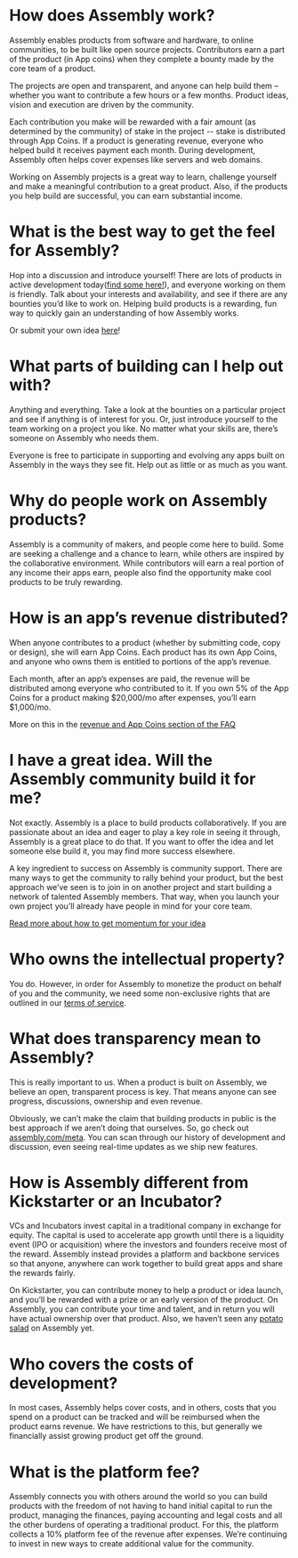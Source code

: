 # How does Assembly work?

Assembly enables products from software and hardware, to online communities, to be built like open source projects. Contributors earn a part of the product (in App coins) when they complete a bounty made by the core team of a product.

The projects are open and transparent, and anyone can help build them – whether you want to contribute a few hours or a few months. Product ideas, vision and execution are driven by the community.

Each contribution you make will be rewarded with a fair amount (as determined by the community) of stake in the project -- stake is distributed through App Coins. If a product is generating revenue, everyone who helped build it receives payment each month. During development, Assembly often helps cover expenses like servers and web domains.

Working on Assembly projects is a great way to learn, challenge yourself and make a meaningful contribution to a great product. Also, if the products you help build are successful, you can earn substantial income.


# What is the best way to get the feel for Assembly?

Hop into a discussion and introduce yourself! There are lots of products in active development today([find some here!](https://assembly.com/discover)), and everyone working on them is friendly. Talk about your interests and availability, and see if there are any bounties you’d like to work on. Helping build products is a rewarding, fun way to quickly gain an understanding of how Assembly works.

Or submit your own idea [here](https://assembly.com/start)!


# What parts of building can I help out with?

Anything and everything. Take a look at the bounties on a particular project and see if anything is of interest for you. Or, just introduce yourself to the team working on a project you like. No matter what your skills are, there’s someone on Assembly who needs them.

Everyone is free to participate in supporting and evolving any apps built on Assembly in the ways they see fit. Help out as little or as much as you want.


# Why do people work on Assembly products?

Assembly is a community of makers, and people come here to build. Some are seeking a challenge and a chance to learn, while others are inspired by the collaborative environment. While contributors will earn a real portion of any income their apps earn, people also find the opportunity make cool products to be truly rewarding.


# How is an app’s revenue distributed?

When anyone contributes to a product (whether by submitting code, copy or design), she will earn App Coins. Each product has its own App Coins, and anyone who owns them is entitled to portions of the app’s revenue.


Each month, after an app’s expenses are paid, the revenue will be distributed among everyone who contributed to it. If you own 5% of the App Coins for a product making $20,000/mo after expenses, you’ll earn $1,000/mo.

More on this in the [revenue and App Coins section of the FAQ](http://assembly.com/help/revenue)


# I have a great idea. Will the Assembly community build it for me?

Not exactly. Assembly is a place to build products collaboratively. If you are passionate about an idea and eager to play a key role in seeing it through, Assembly is a great place to do that. If you want to offer the idea and let someone else build it, you may find more success elsewhere.


A key ingredient to success on Assembly is community support. There are many ways to get the community to rally behind your product, but the best approach we’ve seen is to join in on another project and start building a network of talented Assembly members. That way, when you launch your own project you’ll already have people in mind for your core team.

[Read more about how to get momentum for your idea](http://blog.assembly.com/build-momentum)


# Who owns the intellectual property?

You do. However, in order for Assembly to monetize the product on behalf of you and the community, we need some non-exclusive rights that are outlined in our [terms of service](https://assembly.com/terms).

# What does transparency mean to Assembly?

This is really important to us. When a product is built on Assembly, we believe an open, transparent process is key. That means anyone can see progress, discussions, ownership and even revenue.


Obviously, we can’t make the claim that building products in public is the best approach if we aren’t doing that ourselves. So, go check out [assembly.com/meta](https://assembly.com/meta). You can scan through our history of development and discussion, even seeing real-time updates as we ship new features.


# How is Assembly different from Kickstarter or an Incubator?

VCs and Incubators invest capital in a traditional company in exchange for equity. The capital is used to accelerate app growth until there is a liquidity event (IPO or acquisition) where the investors and founders receive most of the reward. Assembly instead provides a platform and backbone services so that anyone, anywhere can work together to build great apps and share the rewards fairly.

On Kickstarter, you can contribute money to help a product or idea launch, and you’ll be rewarded with a prize or an early version of the product. On Assembly, you can contribute your time and talent, and in return you will have actual ownership over that product. Also, we haven’t seen any [potato salad](https://www.kickstarter.com/projects/324283889/potato-salad) on Assembly yet.


# Who covers the costs of development?

In most cases, Assembly helps cover costs, and in others, costs that you spend on a product can be tracked and will be reimbursed when the product earns revenue. We have restrictions to this, but generally we financially assist growing product get off the ground.

# What is the platform fee?

Assembly connects you with others around the world so you can build products with the freedom of not having to hand initial capital to run the product, managing the finances, paying accounting and legal costs and all the other burdens of operating a traditional product. For this, the platform collects a 10% platform fee of the revenue after expenses. We’re continuing to invest in new ways to create additional value for the community.

